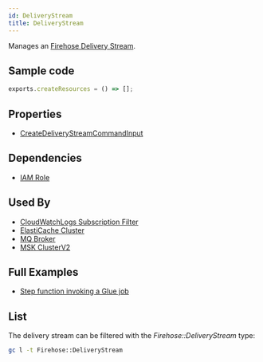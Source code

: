 ```yaml
---
id: DeliveryStream
title: DeliveryStream
---
```


Manages an [Firehose Delivery Stream](https://console.aws.amazon.com/firehose/home?#/streams).

## Sample code

```js
exports.createResources = () => [];
```

## Properties

- [CreateDeliveryStreamCommandInput](https://docs.aws.amazon.com/AWSJavaScriptSDK/v3/latest/clients/client-firehose/interfaces/createdeliverystreamcommandinput.html)

## Dependencies

- [IAM Role](../IAM/Role.md)

## Used By

- [CloudWatchLogs Subscription Filter](../CloudWatchLogs/SubscriptionFilter.md)
- [ElastiCache Cluster](../ElastiCache/CacheCluster.md)
- [MQ Broker](../MQ/Broker.md)
- [MSK ClusterV2](../MSK/ClusterV2.md)

## Full Examples

- [Step function invoking a Glue job](https://github.com/grucloud/grucloud/tree/main/examples/aws/Firehose/firehose-delivery-stream)

## List

The delivery stream can be filtered with the _Firehose::DeliveryStream_ type:

```sh
gc l -t Firehose::DeliveryStream
```

```txt

```
